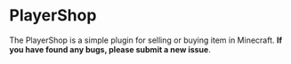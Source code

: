 # PlayerShop

The PlayerShop is a simple plugin for selling or buying item in Minecraft. **If you have found any bugs, please submit a new issue**.
